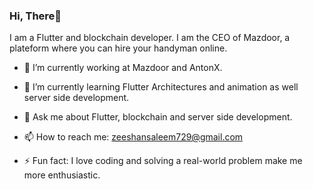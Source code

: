 ### Hi, There👋
I am a Flutter and blockchain developer. I am the CEO of Mazdoor, a plateform where you can hire your handyman online.
<!--
**ZeeshanSalem/ZeeshanSalem** is a ✨ _special_ ✨ repository because its `README.md` (this file) appears on your GitHub profile.
Here are some ideas to get you started:
- 👯 I’m looking to collaborate on ...
- 🤔 I’m looking for help with ...
- 😄 Pronouns: ...
-->


- 🔭 I’m currently working at Mazdoor and AntonX.
- 🌱 I’m currently learning Flutter Architectures and animation as well server side development.

- 💬 Ask me about Flutter, blockchain and server side development.
- 📫 How to reach me: zeeshansaleem729@gmail.com

- ⚡ Fun fact: I love coding and solving a real-world problem make me more enthusiastic.
<!--
![mystatys](https://github-readme-stats.vercel.app/api?username=ZeeshanSalem&&show_icons=true&title_color=ffffff&icon_color=bb2acf&text_color=daf7dc&bg_color=191919)
-->
